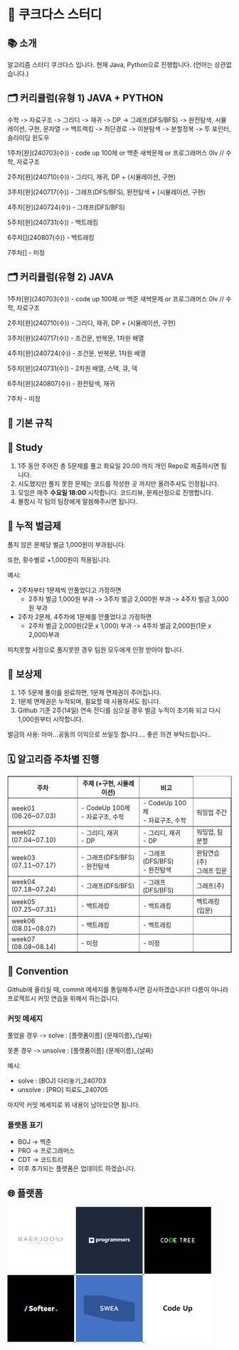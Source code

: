 # 🍪 쿠크다스 스터디

<section>
  <h2>📚 소개</h2>
  <p>알고리즘 스터디 쿠크다스 입니다. 현재 Java, Python으로 진행합니다. (언어는 상관없습니다.)</p>
</section>

<section>
  <h2>🗂️ 커리큘럼(유형 1) JAVA + PYTHON</h2>
  <p>수학 -> 자료구조 -> 그리디 -> 재귀 -> DP -> 그래프(DFS/BFS) -> 완전탐색, 시뮬레이션, 구현, 문자열 -> 백트랙킹 -> 최단경로 -> 이분탐색 -> 분할정복 -> 투 포인터, 슬라이딩 윈도우</p>
  <p>1주차[완](240703(수)) - code up 100제 or 백준 새싹문제 or 프로그래머스 0lv // 수학, 자료구조 </p>
  <p>2주차[완](240710(수)) - 그리디, 재귀, DP + (시뮬레이션, 구현) </p>
  <p>3주차[완](240717(수)) - 그래프(DFS/BFS), 완전탐색 + (시뮬레이션, 구현) </p>
  <p>4주차[완](240724(수)) - 그래프(DFS/BFS) </p>
  <p>5주차[완](240731(수)) - 백트래킹 </p>
  <p>6주차[](240807(수)) - 백트래킹 </p>
  <p>7주차[] - 미정 </p>

  <h2>🗂️ 커리큘럼(유형 2) JAVA</h2>
  <p>1주차[완](240703(수)) - code up 100제 or 백준 새싹문제 or 프로그래머스 0lv // 수학, 자료구조 </p>
  <p>2주차[완](240710(수)) - 그리디, 재귀, DP + (시뮬레이션, 구현) </p>
  <p>3주차[완](240717(수)) - 조건문, 반복문, 1차원 배열 </p>
  <p>4주차[완](240724(수)) - 조건문, 반복문, 1차원 배열 </p>
  <p>5주차[완](240731(수)) - 2차원 배열, 스택, 큐, 덱 </p>
  <p>6주차[완](240807(수)) - 완전탐색, 재귀 </p>
  <p>7주차 - 미정 </p>
</section>

<section>
  <h1>📏 기본 규칙</h1>
  <h2>📝 Study</h2>
  <ol>
    <li>1주 동안 주어진 총 5문제를 풀고 화요일 20:00 까지 개인 Repo로 제출하시면 됩니다.</li>
    <li>시도했지만 풀지 못한 문제는 코드를 작성한 곳 까지만 올려주셔도 인정됩니다.</li>
    <li>모임은 매주 <strong>수요일 18:00</strong> 시작합니다. 코드리뷰, 문제선정으로 진행합니다.</li>
    <li>불참시 각 팀의 팀장에게 말씀해주시면 됩니다.</li>
  </ol>
</section>

<section>
  <h2>💸 누적 벌금제</h2>
  <p>풀지 않은 문제당 벌금 1,000원이 부과됩니다.</p>
  <p>또한, 횟수별로 +1,000원이 적용됩니다.</p>
  <p>예시:</p>
  <ul>
    <li>2주차부터 1문제씩 안풀었다고 가정하면
      <ul>
        <li>2주차 벌금 1,000원 부과 -> 3주차 벌금 2,000원 부과 -> 4주차 벌금 3,000원 부과</li>
      </ul>
    </li>
    <li>2주차 2문제, 4주차에 1문제를 안풀었다고 가정하면
      <ul>
        <li>2주차 벌금 2,000원(2문 x 1,000) 부과 -> 4주차 벌금 2,000원(1문 x 2,000)부과</li>
      </ul>
    </li>
  </ul>
  <p>피치못할 사정으로 풀지못한 경우 팀원 모두에게 인정 받아야 합니다.</p>
</section>

<section>
  <h2>🎁 보상제</h2>
  <ol>
    <li>1주 5문제 풀이를 완료하면, 1문제 면제권이 주어집니다.</li>
    <li>1문제 면제권은 누적되며, 필요할 때 사용하셔도 됩니다.</li>
    <li>Github 기준 2주(14일) 연속 잔디를 심으실 경우 벌금 누적이 초기화 되고 다시 1,000원부터 시작합니다.</li>
  </ol>
  <p>벌금의 사용: 아마...공동의 이익으로 쓰일듯 합니다.... 좋은 의견 부탁드립니다..</p>
</section>

<section>
  <h2>🗓️ 알고리즘 주차별 진행</h2>
  <table border="1">
    <thead>
      <tr>
        <th>주차</th>
        <th>주제 (+구현, 시뮬레이션)</th>
        <th>비고</th>
      </tr>
    </thead>
    <tbody>
      <tr>
        <td>week01 (06.26~07.03)</td>
        <td>- CodeUp 100제<br>- 자료구조, 수학</td>
        <td>- CodeUp 100제<br>- 자료구조, 수학</td>
        <td>워밍업 주간</td>
      </tr>
      <tr>
        <td>week02 (07.04~07.10)</td>
        <td>- 그리디, 재귀<br>- DP</td>
        <td>- 그리디, 재귀<br>- DP</td>
        <td>워밍업, 팀 분할</td>
      </tr>
      <tr>
        <td>week03 (07.11~07.17)</td>
        <td>- 그래프(DFS/BFS)<br>- 완전탐색</td>
        <td>- 그래프(DFS/BFS)<br>- 완전탐색</td>
        <td>완탐연습(주)<br/>그래프 입문</td>
      </tr>
      <tr>
        <td>week04 (07.18~07.24)</td>
        <td>- 그래프(DFS/BFS)</td>
        <td>- 그래프(DFS/BFS)</td>
        <td>그래프(주)</td>
      </tr>
      <tr>
        <td>week05 (07.25~07.31)</td>
        <td>- 백트래킹</td>
        <td>- 백트래킹</td>
        <td>백트래킹(입문)</td>
      </tr>
      <tr>
        <td>week06 (08.01~08.07)</td>
        <td>- 백트래킹</td>
        <td>- 백트래킹</td>
        <td></td>
      </tr>
      <tr>
        <td>week07 (08.08~08.14)</td>
        <td>- 미정</td>
        <td>- 미정</td>
        <td></td>
      </tr>
    </tbody>
  </table>
</section>

<section>
  <h2>📜 Convention</h2>
  <p>Github에 올리실 때, commit 메세지를 통일해주시면 감사하겠습니다!! 다름이 아니라 프로젝트시 커밋 연습을 위해서 하는겁니다.</p>
  <h3>커밋 메세지</h3>
  <p>풀었을 경우 -> solve : [플랫폼이름] {문제이름}_{날짜}</p>
  <p>못푼 경우 -> unsolve : [플랫폼이름] {문제이름}_{날짜}</p>
  <p>예시:</p>
  <ul>
    <li>solve : [BOJ] 다리놓기_240703</li>
    <li>unsolve : [PRO] 피로도_240705</li>
  </ul>
  <p>마지막 커밋 메세지로 위 내용이 남아있으면 됩니다.</p>
  <h3>플랫폼 표기</h3>
  <ul>
    <li>BOJ -> 백준</li>
    <li>PRO -> 프로그래머스</li>
    <li>CDT -> 코드트리</li>
    <li>이후 추가되는 플랫폼은 업데이트 하겠습니다.</li>
  </ul>
</section>

<section>
  <h2>🌐 플랫폼</h2>
  <div class="platforms">
    <a href="https://www.acmicpc.net/">
      <img src="../imgs/baekjun.png" alt="백준로고" width="150" height="150">
    </a>
    <a href="https://programmers.co.kr/">
      <img src="../imgs/pro.png" alt="프로그래머스 로고" width="150" height="150">
    </a>
    <a href="https://www.codetree.ai/">
      <img src="../imgs/codetree.png" alt="코드트리로고" width="150" height="150">
    </a>
    <br>
    <a href="https://softeer.ai/">
      <img src="../imgs/softeer.png" alt="소프티어로고" width="150" height="150">
    </a>
    <a href="https://swexpertacademy.com/main/main.do">
      <img src="../imgs/SWEA.png" alt="SWEA로고" width="150" height="150">
    </a>
    <a href="https://codeup.kr/">
      <img src="../imgs/codeUp.png" alt="CodeUp로고" width="150" height="150">
    </a>
  </div>
</section>
